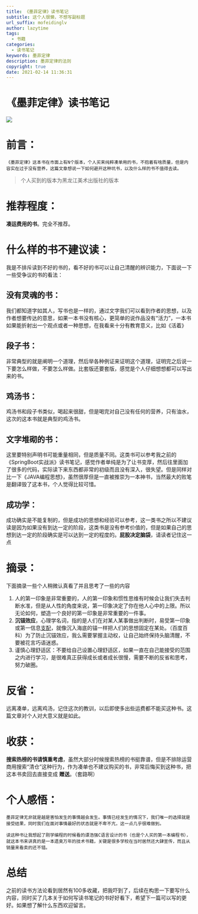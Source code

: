 ```yaml
---
title: 《墨菲定律》读书笔记
subtitle: 这个人很懒，不想写副标题
url_suffix: mofeidinglv
author: lazytime
tags:
  - 书籍
categories:
  - 读书笔记
keywords: 墨菲定律
description: 墨菲定律的法则
copyright: true
date: 2021-02-14 11:36:31
---
```


# 《墨菲定律》读书笔记

![](https://gitee.com/lazyTimes/imageReposity/raw/master/img/20210203141524.png)

# 前言：

	《墨菲定律》这本书在市面上有N个版本，个人买来纯粹凑单用的书，不抱着有啥质量，但是内容实在过于没有营养，这篇文章想说一下如何避开这种坑书，以及什么样的书不值得去读。

> 个人买到的版本为黑龙江美术出版社的版本

<!-- more -->

# 推荐程度：

**凑运费用的书**。完全不推荐。



# 什么样的书不建议读：

我是不排斥读到不好的书的，看不好的书可以让自己清醒的辨识能力，下面说一下一些受争议的书的看法：

## 没有灵魂的书：

我们都知道字如其人，写书也是一样的，通过文字我们可以看到作者的思想，以及作者想要传达的意思，如果一本书没有核心，更简单的说作品没有“活力”，一本书如果能折射出一个观点或者一种思想，在我看来十分有教育意义，比如《活着》

## 段子书：

非常典型的就是阐明一个道理，然后举各种例证来证明这个道理，证明完之后说一下要怎么样做，不要怎么样做。比套版还要套版，感觉是个人仔细想想都可以写出来的书。

## 鸡汤书：

鸡汤书和段子书类似，喝起来很甜，但是喝完对自己没有任何的营养，只有油水，这次的这本书就是典型的鸡汤书。

## 文字堆砌的书：

这里要特别声明书可能重量相同，但是质量不同。这类书可以参考我之前的《SpringBoot实战派》读书笔记，感觉作者单纯是为了让书变厚，然后往里面加了很多的代码，实际读下来东西都非常的初级而且没有深入，很失望。但是同样对比一下《JAVA编程思想》，虽然很厚但是一直被推崇为一本神书，当然最大的败笔是翻译毁了这本书，个人觉得比较可惜。

## 成功学：

成功确实是不能复制的，但是成功的思想和经验可以参考，这一类书之所以不建议读是因为如果没有到达一定的阶段，这类书是没有参考价值的，但是如果自己的思想到达一定的阶段确实是可以达到一定的程度的。**屁股决定脑袋**，请读者记住这一点



# 摘录：

下面摘录一些个人稍微认真看了并且思考了一些的内容

1. 人的第一印象是非常重要的，人的第一印象和惯性思维有时候会让我们失去判断水准，但是从人性的角度来说，第一印象决定了你在他人心中的上限。所以无论如何，塑造一个良好的第一印象是非常重要的一件事。
2. **沉锚效应**，心理学名词，指的是人们在对某人某事做出判断时，易受第一印象或第一信息[支配](https://baike.baidu.com/item/支配)，就像沉入海底的锚一样把人们的思想固定在某处。（百度百科）为了防止沉锚效应，我么需要掌握主动权，让自己始终保持头脑清醒，不要被花言巧语迷惑。
3. 谨慎心理舒适区：不要给自己设置心理舒适区，如果一直在自己能接受的范围之内进行学习，是很难真正获得成长或者成长很慢，需要不断的反省和思考，努力破圈。



# 反省：

远离凑单，远离鸡汤，记住这次的教训，以后即使多出些运费都不能买这种书。这篇文章对个人对大意义就是如此。



# 收获：

**搜索热榜的书请慎重考虑**，虽然大部分时候搜索热榜的书挺靠谱，但是不排除运营商用搜索“清仓”这种行为，作为凑单也不建议购买的书，非常后悔买到这种书，把这本书卖回去直接变成 **赠送**。（套路啊）

# 个人感悟：

	墨菲定律无非就是越是害怕发生的事情越会发生。事情已经发生的情况下，我们唯一的选择就是接受结果，同时我们在面对事情最好的状态就是不卑不亢，这一点几乎很难做到。
	
	读这种书让我想起了刚学编程的时候看的谭浩强C语言设计的书（也是个人买的第一本编程书），就这本书来讲真的是一本遗臭万年的技术书籍，关键是很多学校在当时居然还大肆宣传，而且从销量来看卖的还不错。

# 总结

之前的读书方法论看到居然有100多收藏，把我吓到了，后续在构思一下要写什么内容，同时买了几本关于如何写读书笔记的书好好看下，希望下一篇可以写的更好。如果想了解什么东西欢迎留言。